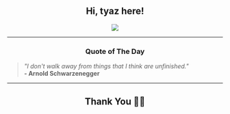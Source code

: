 <h2 align="center"> Hi, tyaz here!</h2>

<p align="center">
<a href="https://github.com/tyazx" alt="github streak"><img src="https://dvst-streak.herokuapp.com/?user=tyazx&theme=tokyonight&fire=DD472C"></a>
</p>

<hr>
<h3 align="center">Quote of The Day</h3>
<p align="center">
<blockquote>
<i>"I don't walk away from things that I think are unfinished."</i>
<br>
<b>- Arnold Schwarzenegger</b>
</blockquote>
</p>


<hr>
<h2 align="center">Thank You 🙏🏼</h2>
